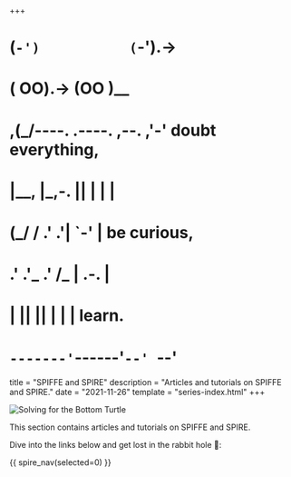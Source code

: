 +++
#   (`-')           (`-').->
#   ( OO).->        (OO )__
# ,(_/----. .----. ,--. ,'-' doubt everything,
# |__,    |\_,-.  ||  | |  |
#  (_/   /    .' .'|  `-'  | be curious,
#  .'  .'_  .'  /_ |  .-.  |
# |       ||      ||  | |  | learn.
# `-------'`------'`--' `--'

title = "SPIFFE and SPIRE"
description = "Articles and tutorials on SPIFFE and SPIRE."
date = "2021-11-26"
template = "series-index.html"
+++

![Solving for the Bottom Turtle](/images/2024/turtle.png)

This section contains articles and tutorials on SPIFFE and SPIRE.

Dive into the links below and get lost in the rabbit hole 🐇:

{{ spire_nav(selected=0) }}